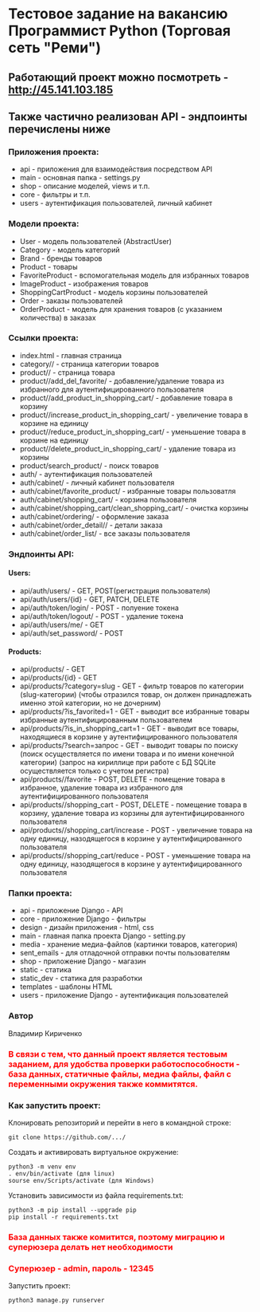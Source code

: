 # Тестовое задание на вакансию Программист Python (Торговая сеть "Реми")
## Работающий проект можно посмотреть - <http://45.141.103.185>
## Также частично реализован API - эндпоинты перечислены ниже

### Приложения проекта:
- api - приложения для взаимодействия посредством API
- main - основная папка - settings.py
- shop - описание моделей, views и т.п.
- core - фильтры и т.п.
- users - аутентификация пользователей, личный кабинет

### Модели проекта:
- User - модель пользователей (AbstractUser)
- Category - модель категорий
- Brand - бренды товаров
- Product - товары
- FavoriteProduct - вспомогательная модель для избранных товаров
- ImageProduct - изображения товаров
- ShoppingCartProduct - модель корзины пользователей 
- Order - заказы пользователей
- OrderProduct - модель для хранения товаров (с указанием количества) в заказах

### Ссылки проекта:
- index.html - главная страница
- category/<slug>/ - страница категории товаров 
- product/<id>/ - страница товара
- product/<id>/add_del_favorite/ - добавление/удаление товара из избранного для аутентифицированного пользователя
- product/<id>/add_product_in_shopping_cart/ - добавление товара в корзину
- product/<id>/increase_product_in_shopping_cart/ - увеличение товара в корзине на единицу
- product/<id>/reduce_product_in_shopping_cart/ - уменьшение товара в корзине на единицу
- product/<id>/delete_product_in_shopping_cart/ - удаление товара из корзины
- product/search_product/ - поиск товаров
- auth/ - аутентификация пользователей
- auth/cabinet/ - личный кабинет пользователя
- auth/cabinet/favorite_product/ - избранные товары пользоватля 
- auth/cabinet/shopping_cart/ - корзина пользователя 
- auth/cabinet/shopping_cart/clean_shopping_cart/ - очистка корзины
- auth/cabinet/ordering/ - оформление заказа
- auth/cabinet/order_detail/<id>/ - детали заказа
- auth/cabinet/order_list/ - все заказы пользователя

### Эндпоинты API:
#### Users:
- api/auth/users/ - GET, POST(регистрация пользователя)
- api/auth/users/{id} - GET, PATCH, DELETE
- api/auth/token/login/ - POST - полуение токена
- api/auth/token/logout/ - POST - удаление токена
- api/auth/users/me/ - GET
- api/auth/set_password/ - POST
#### Products:
- api/products/ - GET
- api/products/{id} - GET
- api/products/?category=slug - GET - фильтр товаров по категории (slug-категории) (чтобы отразился товар, он должен принадлежать именно этой категории, но не дочерним)
- api/products/?is_favorited=1 - GET - выводит все избранные товары избранные аутентифицированным пользователем 
- api/products/?is_in_shopping_cart=1 - GET - выводит все товары, находящиеся в корзине у аутентифицированного пользователя
- api/products/?search=запрос - GET - выводит товары по поиску (поиск осуществляется по имени товара и по имени конечной категории) (запрос на кириллице при работе с БД SQLite осуществляется только с учетом регистра)
- api/products/<id>/favorite - POST, DELETE - помещение товара в избранное, удаление товара из избранного для аутентифицированного пользователя
- api/products/<id>/shopping_cart - POST, DELETE - помещение товара в корзину, удаление товара из корзины для аутентифицированного пользователя
- api/products/<id>/shopping_cart/increase - POST - увеличение товара на одну единицу, назодящегося в корзине у аутентифицированного пользователя
- api/products/<id>/shopping_cart/reduce - POST - уменьшение товара на одну единицу, назодящегося в корзине у аутентифицированного пользователя

### Папки проекта:
- api - приложение Django - API
- core - приложение Django - фильтры
- design - дизайн приложения - html, css
- main - главная папка проекта Django - setting.py
- media - хранение медиа-файлов (картинки товаров, категория)
- sent_emails - для отладочной отправки почты пользователям
- shop - приложение Django - магазин
- static - статика
- static_dev - статика для разработки
- templates - шаблоны HTML
- users - приложение Django - аутентификация пользователей

### Автор
Владимир Кириченко


### <span style="color:red"> В связи с тем, что данный проект является тестовым заданием, для удобства проверки работоспособности - база данных, статичные файлы, медиа файлы, файл с переменными окружения также коммитятся. </span> 

### Как запустить проект:
Клонировать репозиторий и перейти в него в командной строке:
```
git clone https://github.com/.../
```
Cоздать и активировать виртуальное окружение:
```
python3 -m venv env
. env/bin/activate (для linux)
sourse env/Scripts/activate (для Windows)
```
Установить зависимости из файла requirements.txt:
```
python3 -m pip install --upgrade pip
pip install -r requirements.txt
```
### <span style="color:red"> База данных также комитится, поэтому миграцию и суперюзера делать нет необходимости </span>
### <span style="color:red"> Суперюзер - admin, пароль - 12345 </span>

Запустить проект:
```
python3 manage.py runserver
```


